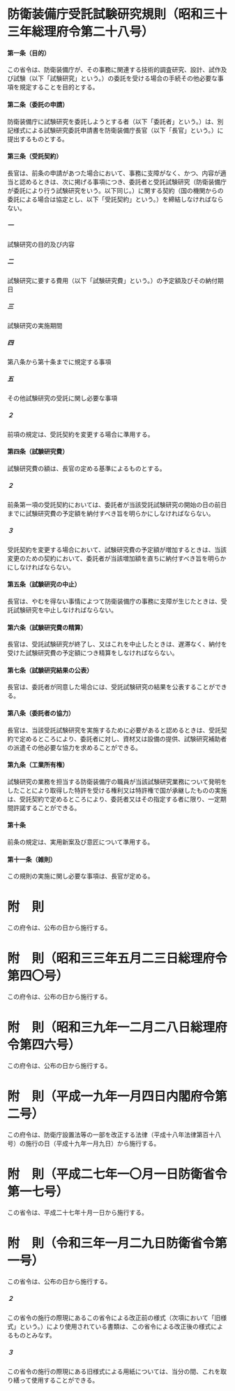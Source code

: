 # 防衛装備庁受託試験研究規則（昭和三十三年総理府令第二十八号）
#### 第一条（目的）
この省令は、防衛装備庁が、その事務に関連する技術的調査研究、設計、試作及び試験（以下「試験研究」という。）の委託を受ける場合の手続その他必要な事項を規定することを目的とする。
#### 第二条（委託の申請）
防衛装備庁に試験研究を委託しようとする者（以下「委託者」という。）は、別記様式による試験研究委託申請書を防衛装備庁長官（以下「長官」という。）に提出するものとする。
#### 第三条（受託契約）
長官は、前条の申請があつた場合において、事務に支障がなく、かつ、内容が適当と認めるときは、次に掲げる事項につき、委託者と受託試験研究（防衛装備庁が委託により行う試験研究をいう。以下同じ。）に関する契約（国の機関からの委託による場合は協定とし、以下「受託契約」という。）を締結しなければならない。
##### 一
試験研究の目的及び内容
##### 二
試験研究に要する費用（以下「試験研究費」という。）の予定額及びその納付期日
##### 三
試験研究の実施期間
##### 四
第八条から第十条までに規定する事項
##### 五
その他試験研究の受託に関し必要な事項
##### ２
前項の規定は、受託契約を変更する場合に準用する。
#### 第四条（試験研究費）
試験研究費の額は、長官の定める基準によるものとする。
##### ２
前条第一項の受託契約においては、委託者が当該受託試験研究の開始の日の前日までに試験研究費の予定額を納付すべき旨を明らかにしなければならない。
##### ３
受託契約を変更する場合において、試験研究費の予定額が増加するときは、当該変更のための契約において、委託者が当該増加額を直ちに納付すべき旨を明らかにしなければならない。
#### 第五条（試験研究の中止）
長官は、やむを得ない事情によつて防衛装備庁の事務に支障が生じたときは、受託試験研究を中止しなければならない。
#### 第六条（試験研究費の精算）
長官は、受託試験研究が終了し、又はこれを中止したときは、遅滞なく、納付を受けた試験研究費の予定額につき精算をしなければならない。
#### 第七条（試験研究結果の公表）
長官は、委託者が同意した場合には、受託試験研究の結果を公表することができる。
#### 第八条（委託者の協力）
長官は、当該受託試験研究を実施するために必要があると認めるときは、受託契約で定めるところにより、委託者に対し、資材又は設備の提供、試験研究補助者の派遣その他必要な協力を求めることができる。
#### 第九条（工業所有権）
試験研究の業務を担当する防衛装備庁の職員が当該試験研究業務について発明をしたことにより取得した特許を受ける権利又は特許権で国が承継したものの実施は、受託契約で定めるところにより、委託者又はその指定する者に限り、一定期間許諾することができる。
#### 第十条
前条の規定は、実用新案及び意匠について準用する。
#### 第十一条（雑則）
この規則の実施に関し必要な事項は、長官が定める。
# 附　則
この府令は、公布の日から施行する。
# 附　則（昭和三三年五月二三日総理府令第四〇号）
この府令は、公布の日から施行する。
# 附　則（昭和三九年一二月二八日総理府令第四六号）
この府令は、公布の日から施行する。
# 附　則（平成一九年一月四日内閣府令第二号）
この府令は、防衛庁設置法等の一部を改正する法律（平成十八年法律第百十八号）の施行の日（平成十九年一月九日）から施行する。
# 附　則（平成二七年一〇月一日防衛省令第一七号）
この省令は、平成二十七年十月一日から施行する。
# 附　則（令和三年一月二九日防衛省令第一号）
この省令は、公布の日から施行する。
##### ２
この省令の施行の際現にあるこの省令による改正前の様式（次項において「旧様式」という。）により使用されている書類は、この省令による改正後の様式によるものとみなす。
##### ３
この省令の施行の際現にある旧様式による用紙については、当分の間、これを取り繕って使用することができる。
